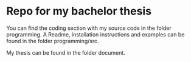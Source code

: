 # Repo for my bachelor thesis

You can find the coding section with my source code in the folder programming.
A Readme, installation instructions and examples can be found in the folder
programming/src.

My thesis can be found in the folder document.

